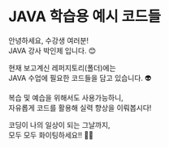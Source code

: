 # JAVA 학습용 예시 코드들

안녕하세요, 수강생 여러분!<br/>
JAVA 강사 박인제 입니다. 😊

현재 보고계신 레퍼지토리(폴더)에는<br/>
JAVA 수업에 필요한 코드들을 담고 있습니다. 👽

복습 및 예습을 위해서도 사용가능하니,<br/>
자유롭게 코드를 활용해 실력 향상을 이뤄봅시다!

코딩이 나의 일상이 되는 그날까지,<br/>
모두 모두 화이팅하세요!! 💪🥰
